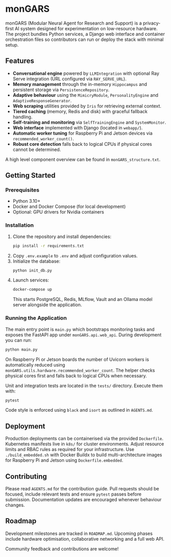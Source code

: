 # monGARS

monGARS (Modular Neural Agent for Research and Support) is a privacy-first AI system designed for experimentation on low-resource hardware. The project bundles Python services, a Django web interface and container orchestration files so contributors can run or deploy the stack with minimal setup.

## Features

 - **Conversational engine** powered by `LLMIntegration` with optional Ray Serve integration (URL configured via `RAY_SERVE_URL`).
- **Memory management** through the in-memory `Hippocampus` and persistent storage via `PersistenceRepository`.
- **Adaptive behaviour** using the `MimicryModule`, `PersonalityEngine` and `AdaptiveResponseGenerator`.
- **Web scraping** utilities provided by `Iris` for retrieving external context.
- **Tiered caching** (memory, Redis and disk) with graceful fallback handling.
- **Self‑training and monitoring** via `SelfTrainingEngine` and `SystemMonitor`.
- **Web interface** implemented with Django (located in `webapp/`).
- **Automatic worker tuning** for Raspberry Pi and Jetson devices via
  `recommended_worker_count()`.
- **Robust core detection** falls back to logical CPUs if physical cores
  cannot be determined.

A high level component overview can be found in `monGARS_structure.txt`.

## Getting Started

### Prerequisites

- Python 3.10+
- Docker and Docker Compose (for local development)
- Optional: GPU drivers for Nvidia containers

### Installation

1. Clone the repository and install dependencies:
   ```bash
   pip install -r requirements.txt
   ```
2. Copy `.env.example` to `.env` and adjust configuration values.
3. Initialize the database:
   ```bash
   python init_db.py
   ```
4. Launch services:
   ```bash
   docker-compose up
   ```
   This starts PostgreSQL, Redis, MLflow, Vault and an Ollama model server alongside the application.

### Running the Application

The main entry point is `main.py` which bootstraps monitoring tasks and exposes the FastAPI app under `monGARS.api.web_api`. During development you can run:

```bash
python main.py
```

On Raspberry Pi or Jetson boards the number of Uvicorn workers is
automatically reduced using `monGARS.utils.hardware.recommended_worker_count`.
The helper checks physical cores first and falls back to logical CPUs when
necessary.

Unit and integration tests are located in the `tests/` directory. Execute them with:

```bash
pytest
```

Code style is enforced using `black` and `isort` as outlined in `AGENTS.md`.

## Deployment

Production deployments can be containerised via the provided `Dockerfile`. Kubernetes manifests live in `k8s/` for cluster environments. Adjust resource limits and RBAC rules as required for your infrastructure.
Use `./build_embedded.sh` with Docker Buildx to build multi-architecture images for Raspberry Pi and Jetson using `Dockerfile.embedded`.

## Contributing

Please read `AGENTS.md` for the contribution guide. Pull requests should be focused, include relevant tests and ensure `pytest` passes before submission. Documentation updates are encouraged whenever behaviour changes.

## Roadmap

Development milestones are tracked in `ROADMAP.md`. Upcoming phases include hardware optimisation, collaborative networking and a full web API.

Community feedback and contributions are welcome!

